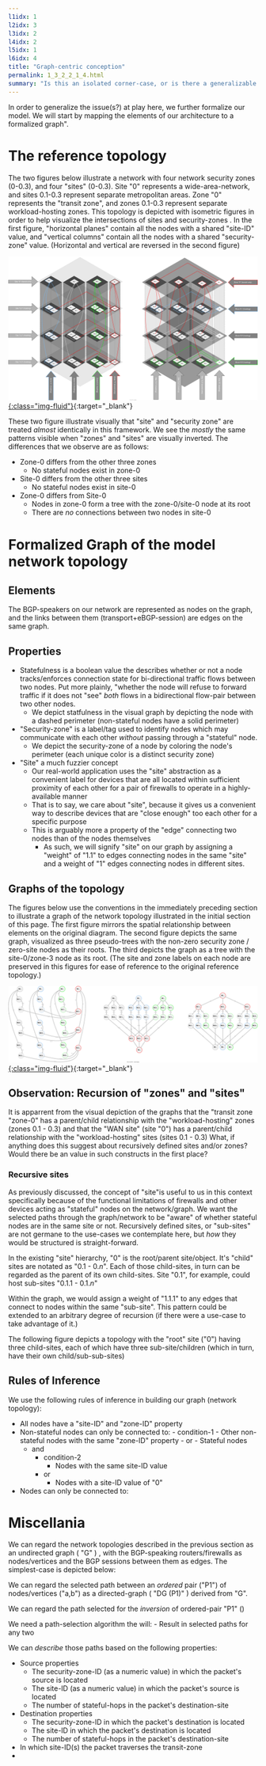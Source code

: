 ```yaml
---
l1idx: 1
l2idx: 3
l3idx: 2
l4idx: 2
l5idx: 1
l6idx: 4
title: "Graph-centric conception"
permalink: 1_3_2_2_1_4.html
summary: "Is this an isolated corner-case, or is there a generalizable principle here?"
---
```


In order to generalize the issue(s?) at play here, we further formalize our model.  We will start by mapping the elements of our architecture to a formalized graph".  

# The reference topology
The two figures below illustrate a network with four network security zones (0-0.3), and four "sites" (0-0.3).  Site "0" represents a wide-area-network, and sites 0.1-0.3 represent separate metropolitan areas.  Zone "0" represents the "transit zone", and zones 0.1-0.3 represent separate workload-hosting zones.  This topology is depicted with isometric figures in order to help visualize the intersections of sites and security-zones .  In the first figure, "horizontal planes" contain all the nodes with a shared "site-ID" value, and "vertical columns" contain all the nodes with a shared "security-zone" value.  (Horizontal and vertical are reversed in the second figure)

[![image](./grphth-3.svg){:class="img-fluid"}](./pages/1/3(ecmp-symmetric)/grphth-3.svg){:target="_blank"}

These two figure illustrate visually that "site" and "security zone" are treated *almost* identically in this framework.  We see the *mostly* the same  patterns visible when "zones" and "sites" are visually inverted.  The differences that we observe are as follows:
- Zone-0 differs from the other three zones
  - No stateful nodes exist in zone-0
- Site-0 differs from the other three sites
  - No stateful nodes exist in site-0
- Zone-0 differs from Site-0
  - Nodes in zone-0 form a tree with the zone-0/site-0 node at its root
  - There are *no* connections between two nodes in site-0

# Formalized Graph of the model network topology

## Elements
The BGP-speakers on our network are represented as nodes on the graph, and the links between them (transport+eBGP-session) are edges on the same graph.


## Properties

* Statefulness is a boolean value the describes whether or not a node tracks/enforces connection state for bi-directional traffic flows between two nodes.  Put more plainly, "whether the node will refuse to forward traffic if it does not "see" *both* flows in a bidirectional flow-pair between two other nodes.
  * We depict statfulness in the visual graph by depicting the node with a dashed perimeter (non-stateful nodes have a solid perimeter)
* "Security-zone" is a label/tag used to identify nodes which may communicate with each other *without* passing through a "stateful" node.
  * We depict the security-zone of a node by coloring the node's perimeter  (each unique color is a distinct security zone)
* "Site" a much fuzzier concept
  * Our real-world application uses the "site" abstraction as a convenient label for devices that are all located within sufficient proximity of each other for a pair of firewalls to operate in a highly-available manner
  * That is to say, we care about "site", because it gives us a convenient way to describe devices that are "close enough" too each other for a specific purpose
  * This is arguably more a property of the "edge" connecting two nodes than of the nodes themselves
    * As such, we will signify "site" on our graph by assigning a "weight" of "1.1" to edges connecting nodes in the same "site" and a weight of "1" edges connecting nodes in different sites.


## Graphs of the topology

The figures below use the conventions in the immediately preceding section to illustrate a graph of the network topology illustrated in the initial section of this page.  The first figure mirrors the spatial relationship between elements on the original diagram.  The second figure depicts the same graph, visualized as three pseudo-trees with the non-zero security zone / zero-site nodes as their roots.  The third depicts the graph as a tree with the site-0/zone-3 node as its root. (The site and zone labels on each node are preserved in this figures for ease of reference to the original reference topology.)

[![image](./grphth-2.svg){:class="img-fluid"}](grphth-2.svg){:target="_blank"}

## Observation: Recursion of "zones" and "sites"

It is apparrent from the visual depiction of the graphs that the "transit zone "zone-0" has a parent/child relationship with the "workload-hosting" zones (zones 0.1 - 0.3) and that the "WAN site" (site "0") has a parent/child relationship with the "workload-hosting" sites (sites 0.1 - 0.3)  What, if anything does this suggest about recursively defined sites and/or zones?  Would there be an value in such constructs in the first place?

### Recursive sites

As previously discussed, the concept of "site"is useful to us in this context specifically because of the functional limitations of firewalls and other devices acting as "stateful" nodes on the network/graph. We want the selected paths through the graph/network to be "aware" of whether stateful nodes are in the same site or not.  Recursively defined sites, or "sub-sites" are not germane to the use-cases we contemplate here, but *how* they would be structured is straight-forward.

In the existing "site" hierarchy, "0" is the root/parent site/object.  It's "child" sites are notated as "0.1 - 0.*n*".  Each of those child-sites, in turn can be regarded as the parent of its own child-sites.  Site "0.1", for example, could host sub-sites "0.1.1 - 0.1.*n*"

Within the graph, we would assign a weight of "1.1.1" to any edges that connect to nodes within the same "sub-site".  This pattern could be extended to an arbitrary degree of recursion (if there were a use-case to take advantage of it.)

The following figure depicts a topology with the "root" site ("0") having three child-sites, each of which have three sub-site/children (which in turn, have their own child/sub-sub-sites)





## Rules of Inference

We use the following rules of inference in building our graph (network topology):

  - All nodes have a "site-ID" and "zone-ID" property
  - Non-stateful nodes can only be connected to:
        - condition-1
            - Other non-stateful nodes with the same "zone-ID" property
          - or
            - Stateful nodes
      - and
        - condition-2
          - Nodes with the same site-ID value
        - or
          - Nodes with a site-ID value of "0"
  - Nodes can only be connected to:



# Miscellania

We can regard the network topologies described in the previous section as an undirected graph ( "G" ) , with the BGP-speaking routers/firewalls as nodes/vertices and the BGP sessions between them as edges.  The simplest-case is depicted below:

We can regard the selected path between an *ordered* pair ("P1") of nodes/vertices ("a,b") as a directed-graph ( "DG (P1)"  ) derived from "G".

We can regard the path selected for the *inversion* of ordered-pair "P1"  ()

We need a path-selection algorithm the will:
    - Result in selected paths for any two 

We can *describe* those paths based on the following properties:
- Source properties
  - The security-zone-ID (as a numeric value) in which the packet's source is located
  - The site-ID (as a numeric value) in which the packet's source is located
  - The number of stateful-hops in the packet's destination-site
- Destination properties
  - The security-zone-ID in which the packet's destination is located
  - The site-ID in which the packet's destination is located
  - The number of stateful-hops in the packet's destination-site
- In which site-ID(s) the packet traverses the transit-zone
- 
